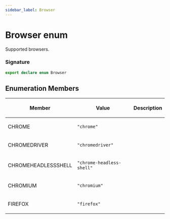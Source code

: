 ```yaml
---
sidebar_label: Browser
---
```


# Browser enum

Supported browsers.

### Signature

```typescript
export declare enum Browser
```

## Enumeration Members

<table><thead><tr><th>

Member

</th><th>

Value

</th><th>

Description

</th></tr></thead>
<tbody><tr><td>

CHROME

</td><td>

`"chrome"`

</td><td>

</td></tr>
<tr><td>

CHROMEDRIVER

</td><td>

`"chromedriver"`

</td><td>

</td></tr>
<tr><td>

CHROMEHEADLESSSHELL

</td><td>

`"chrome-headless-shell"`

</td><td>

</td></tr>
<tr><td>

CHROMIUM

</td><td>

`"chromium"`

</td><td>

</td></tr>
<tr><td>

FIREFOX

</td><td>

`"firefox"`

</td><td>

</td></tr>
</tbody></table>
